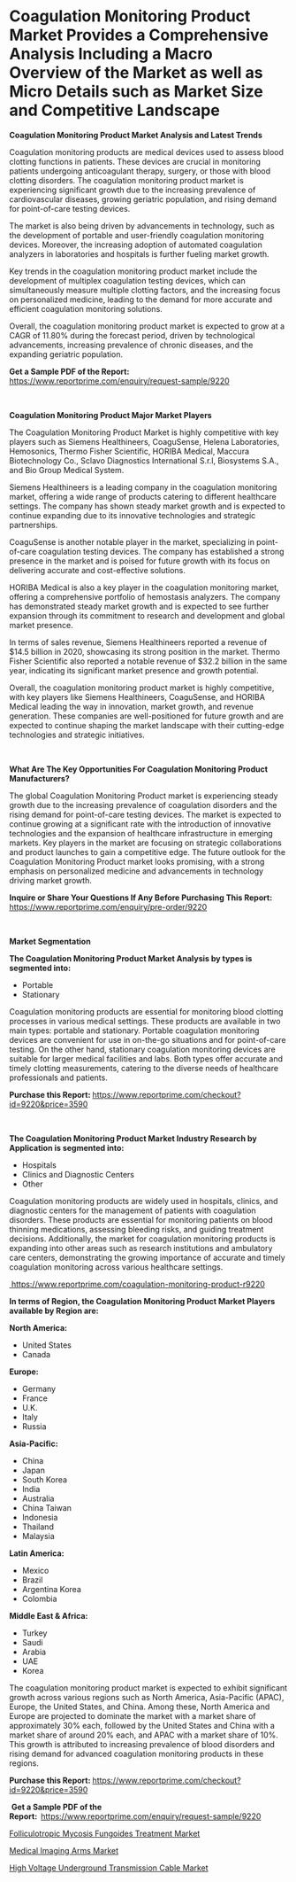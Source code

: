 <p><h1>Coagulation Monitoring Product Market Provides a Comprehensive Analysis Including a Macro Overview of the Market as well as Micro Details such as Market Size and Competitive Landscape</h1></p><p><strong>Coagulation Monitoring Product Market Analysis and Latest Trends</strong></p>
<p><p>Coagulation monitoring products are medical devices used to assess blood clotting functions in patients. These devices are crucial in monitoring patients undergoing anticoagulant therapy, surgery, or those with blood clotting disorders. The coagulation monitoring product market is experiencing significant growth due to the increasing prevalence of cardiovascular diseases, growing geriatric population, and rising demand for point-of-care testing devices.</p><p>The market is also being driven by advancements in technology, such as the development of portable and user-friendly coagulation monitoring devices. Moreover, the increasing adoption of automated coagulation analyzers in laboratories and hospitals is further fueling market growth.</p><p>Key trends in the coagulation monitoring product market include the development of multiplex coagulation testing devices, which can simultaneously measure multiple clotting factors, and the increasing focus on personalized medicine, leading to the demand for more accurate and efficient coagulation monitoring solutions.</p><p>Overall, the coagulation monitoring product market is expected to grow at a CAGR of 11.80% during the forecast period, driven by technological advancements, increasing prevalence of chronic diseases, and the expanding geriatric population.</p></p>
<p><strong>Get a Sample PDF of the Report:&nbsp;</strong> <a href="https://www.reportprime.com/enquiry/request-sample/9220">https://www.reportprime.com/enquiry/request-sample/9220</a></p>
<p>&nbsp;</p>
<p><strong>Coagulation Monitoring Product Major Market Players</strong></p>
<p><p>The Coagulation Monitoring Product Market is highly competitive with key players such as Siemens Healthineers, CoaguSense, Helena Laboratories, Hemosonics, Thermo Fisher Scientific, HORIBA Medical, Maccura Biotechnology Co., Sclavo Diagnostics International S.r.l, Biosystems S.A., and Bio Group Medical System.</p><p>Siemens Healthineers is a leading company in the coagulation monitoring market, offering a wide range of products catering to different healthcare settings. The company has shown steady market growth and is expected to continue expanding due to its innovative technologies and strategic partnerships.</p><p>CoaguSense is another notable player in the market, specializing in point-of-care coagulation testing devices. The company has established a strong presence in the market and is poised for future growth with its focus on delivering accurate and cost-effective solutions.</p><p>HORIBA Medical is also a key player in the coagulation monitoring market, offering a comprehensive portfolio of hemostasis analyzers. The company has demonstrated steady market growth and is expected to see further expansion through its commitment to research and development and global market presence.</p><p>In terms of sales revenue, Siemens Healthineers reported a revenue of $14.5 billion in 2020, showcasing its strong position in the market. Thermo Fisher Scientific also reported a notable revenue of $32.2 billion in the same year, indicating its significant market presence and growth potential.</p><p>Overall, the coagulation monitoring product market is highly competitive, with key players like Siemens Healthineers, CoaguSense, and HORIBA Medical leading the way in innovation, market growth, and revenue generation. These companies are well-positioned for future growth and are expected to continue shaping the market landscape with their cutting-edge technologies and strategic initiatives.</p></p>
<p>&nbsp;</p>
<p><strong>What Are The Key Opportunities For Coagulation Monitoring Product Manufacturers?</strong></p>
<p><p>The global Coagulation Monitoring Product market is experiencing steady growth due to the increasing prevalence of coagulation disorders and the rising demand for point-of-care testing devices. The market is expected to continue growing at a significant rate with the introduction of innovative technologies and the expansion of healthcare infrastructure in emerging markets. Key players in the market are focusing on strategic collaborations and product launches to gain a competitive edge. The future outlook for the Coagulation Monitoring Product market looks promising, with a strong emphasis on personalized medicine and advancements in technology driving market growth.</p></p>
<p><strong>Inquire or Share Your Questions If Any Before Purchasing This Report:</strong> <a href="https://www.reportprime.com/enquiry/pre-order/9220">https://www.reportprime.com/enquiry/pre-order/9220</a></p>
<p>&nbsp;</p>
<p><strong>Market Segmentation</strong></p>
<p><strong>The Coagulation Monitoring Product Market Analysis by types is segmented into:</strong></p>
<p><ul><li>Portable</li><li>Stationary</li></ul></p>
<p><p>Coagulation monitoring products are essential for monitoring blood clotting processes in various medical settings. These products are available in two main types: portable and stationary. Portable coagulation monitoring devices are convenient for use in on-the-go situations and for point-of-care testing. On the other hand, stationary coagulation monitoring devices are suitable for larger medical facilities and labs. Both types offer accurate and timely clotting measurements, catering to the diverse needs of healthcare professionals and patients.</p></p>
<p><strong>Purchase this Report:&nbsp;</strong><a href="https://www.reportprime.com/checkout?id=9220&price=3590">https://www.reportprime.com/checkout?id=9220&price=3590</a></p>
<p>&nbsp;</p>
<p><strong>The Coagulation Monitoring Product Market Industry Research by Application is segmented into:</strong></p>
<p><ul><li>Hospitals</li><li>Clinics and Diagnostic Centers</li><li>Other</li></ul></p>
<p><p>Coagulation monitoring products are widely used in hospitals, clinics, and diagnostic centers for the management of patients with coagulation disorders. These products are essential for monitoring patients on blood thinning medications, assessing bleeding risks, and guiding treatment decisions. Additionally, the market for coagulation monitoring products is expanding into other areas such as research institutions and ambulatory care centers, demonstrating the growing importance of accurate and timely coagulation monitoring across various healthcare settings.</p></p>
<p><a href="https://www.reportprime.com/coagulation-monitoring-product-r9220">&nbsp;https://www.reportprime.com/coagulation-monitoring-product-r9220</a></p>
<p><strong>In terms of Region, the Coagulation Monitoring Product Market Players available by Region are:</strong></p>
<p>
    <p> <strong> North America: </strong>
        <ul>
            <li>United States</li>
            <li>Canada</li>
        </ul>
        </p> 
    <p> <strong> Europe: </strong>
        <ul>
            <li>Germany</li>
            <li>France</li>
            <li>U.K.</li>
            <li>Italy</li>
            <li>Russia</li>
        </ul>
        </p> 
    <p> <strong> Asia-Pacific: </strong>
        <ul>
            <li>China</li>
            <li>Japan</li>
            <li>South Korea</li>
            <li>India</li>
            <li>Australia</li>
            <li>China Taiwan</li>
            <li>Indonesia</li>
            <li>Thailand</li>
            <li>Malaysia</li>
        </ul>
        </p> 
    <p> <strong> Latin America: </strong>
        <ul>
            <li>Mexico</li>
            <li>Brazil</li>
            <li>Argentina Korea</li>
            <li>Colombia</li>
        </ul>
        </p> 
    <p> <strong> Middle East & Africa: </strong>
        <ul>
            <li>Turkey</li>
            <li>Saudi</li>
            <li>Arabia</li>
            <li>UAE</li>
            <li>Korea</li>
        </ul>
    </p>
    </p>
<p><p>The coagulation monitoring product market is expected to exhibit significant growth across various regions such as North America, Asia-Pacific (APAC), Europe, the United States, and China. Among these, North America and Europe are projected to dominate the market with a market share of approximately 30% each, followed by the United States and China with a market share of around 20% each, and APAC with a market share of 10%. This growth is attributed to increasing prevalence of blood disorders and rising demand for advanced coagulation monitoring products in these regions.</p></p>
<p><strong>Purchase this Report: </strong><a href="https://www.reportprime.com/checkout?id=9220&price=3590">https://www.reportprime.com/checkout?id=9220&price=3590</a></p>
<p>&nbsp;<strong>Get a Sample PDF of the Report:&nbsp;&nbsp;</strong><a href="https://www.reportprime.com/enquiry/request-sample/9220">https://www.reportprime.com/enquiry/request-sample/9220</a></p>
<p><strong></strong></p>
<p><p><a href="https://www.linkedin.com/pulse/folliculotropic-mycosis-fungoides-treatment-market-insights-vcfnf?trackingId=4Imt0s7DXHSWVPSillF4%2BQ%3D%3D">Folliculotropic Mycosis Fungoides Treatment Market</a></p><p><a href="https://github.com/lbird53714/Market-Research-Report-List-4/blob/main/medical-imaging-arms-market.md">Medical Imaging Arms Market</a></p><p><a href="https://www.linkedin.com/pulse/high-voltage-underground-transmission-cable-market-offer-valuable-d0tre?trackingId=ViJx6F26jrHyAfWUsrwuJQ%3D%3D">High Voltage Underground Transmission Cable Market</a></p></p>